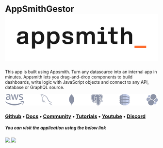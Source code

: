# AppSmithGestor![](https://raw.githubusercontent.com/appsmithorg/appsmith/release/static/appsmith_logo_primary.png)

This app is built using Appsmith. Turn any datasource into an internal app in minutes. Appsmith lets you drag-and-drop components to build dashboards, write logic with JavaScript objects and connect to any API, database or GraphQL source.

![](https://raw.githubusercontent.com/appsmithorg/appsmith/release/static/images/integrations.png)

### [Github](https://github.com/appsmithorg/appsmith) • [Docs](https://docs.appsmith.com/?utm_source=github&utm_medium=social&utm_content=appsmith_docs&utm_campaign=null&utm_term=appsmith_docs) • [Community](https://community.appsmith.com/) • [Tutorials](https://github.com/appsmithorg/appsmith/tree/update/readme#tutorials) • [Youtube](https://www.youtube.com/appsmith) • [Discord](https://discord.gg/rBTTVJp)

##### You can visit the application using the below link

###### [![](https://assets.appsmith.com/git-sync/Buttons.svg) ](http://172.19.145.29:8091/applications/65e0f4a0793e6c5e1b77c179/pages/65e0f4a0793e6c5e1b77c187) [![](https://assets.appsmith.com/git-sync/Buttons2.svg)](http://172.19.145.29:8091/applications/65e0f4a0793e6c5e1b77c179/pages/65e0f4a0793e6c5e1b77c187/edit)
